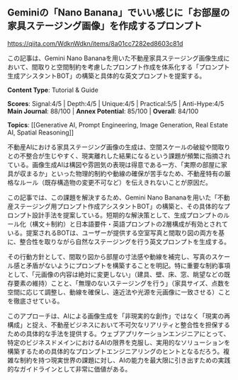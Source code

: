 ## Geminiの「Nano Banana」でいい感じに「お部屋の家具ステージング画像」を作成するプロンプト

https://qiita.com/WdknWdkn/items/8a01cc7282ed8603c81d

この記事は、Gemini Nano Bananaを用いた不動産家具ステージング画像生成において、間取りと空間制約を考慮したプロンプト作成を体系化する「プロンプト生成アシスタントBOT」の構築と具体的な英文プロンプトを提案する。

**Content Type**: Tutorial & Guide

**Scores**: Signal:4/5 | Depth:4/5 | Unique:4/5 | Practical:5/5 | Anti-Hype:4/5
**Main Journal**: 88/100 | **Annex Potential**: 85/100 | **Overall**: 84/100

**Topics**: [[Generative AI, Prompt Engineering, Image Generation, Real Estate AI, Spatial Reasoning]]

不動産AIにおける家具ステージング画像の生成は、空間スケールの破綻や間取りとの不整合が生じやすく、現実離れした結果になるという課題が頻繁に指摘されている。画像生成AIは構図や雰囲気の表現は得意である一方、「実際の部屋に家具が収まるか」といった物理的制約や動線の確保が苦手なため、不動産特有の厳格なルール（既存構造物の変更不可など）を伝えきれないことが原因だ。

この記事では、この課題を解決するため、Gemini Nano Bananaを用いた「不動産ステージング用プロンプト作成アシスタントBOT」の構築と、その具体的なプロンプト設計手法を提案している。短期的な解決策として、生成プロンプトのルール化（構文＋制約）と日本語要件・英語プロンプトの2層構成が有効とされている。提案されるBOTは、ユーザーが提供する空室写真と間取り図の両方を基に、整合性を取りながら自然なステージングを行う英文プロンプトを生成する。

その行動方針として、間取り図から部屋の寸法感や動線を補完し、写真のスケール感と矛盾がないようにプロンプトを構築することを明記。特に重要な制約事項として、「元画像の内容は絶対に変更しない」（建具、壁、床、窓、眺望などの既存要素の維持）ことと、「無理のないステージングを行う」（家具サイズ、点数を空間に応じて調整し、動線を確保し、遠近法や光源を元画像に一致させる）ことを徹底させている。

このアプローチは、AIによる画像生成を「非現実的な創作」ではなく「現実の再構成」と捉え、不動産ビジネスにおいて不可欠なリアリティと整合性を担保するための具体的な手法を提供する。ウェブアプリケーションエンジニアにとって、特定のビジネスドメインにおけるAIの限界を克服し、実用的なソリューションを構築するための具体的なプロンプトエンジニアリングのヒントとなるだろう。複雑な制約を持つ現実世界の課題に対し、AIの能力を最大限に引き出すための実践的なガイドラインとして非常に価値がある。